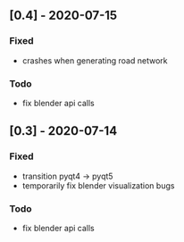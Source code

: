 ## [0.4] - 2020-07-15

### Fixed

- crashes when generating road network

### Todo

- fix blender api calls


## [0.3] - 2020-07-14

### Fixed

- transition pyqt4 -> pyqt5
- temporarily fix blender visualization bugs

### Todo

- fix blender api calls